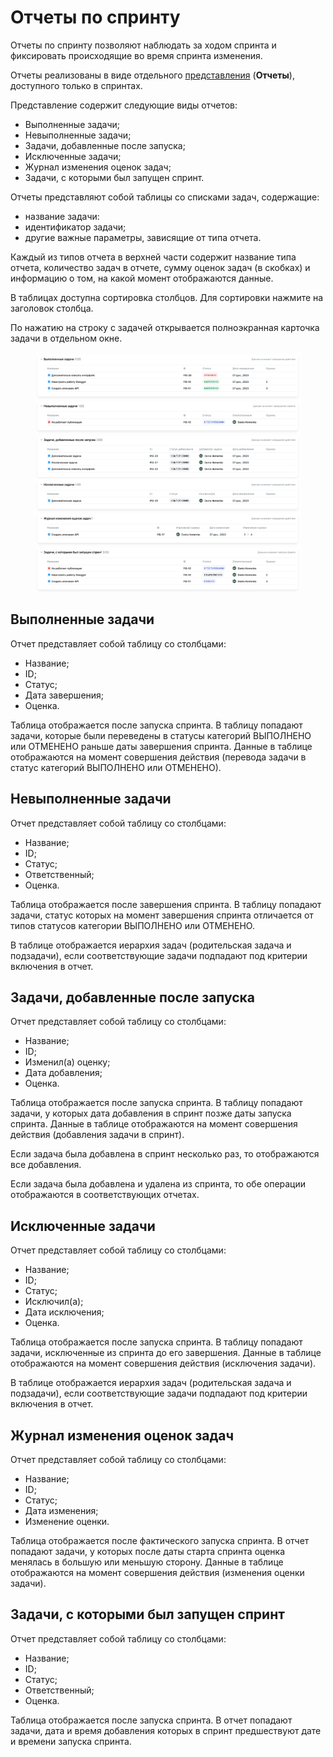 # Отчеты по спринту

Отчеты по спринту позволяют наблюдать за ходом спринта и фиксировать происходящие во время спринта изменения.

Отчеты реализованы в виде отдельного [представления](https://docs.teamstorm.io/rukovodstva/rukovodstvo-polzovatelya-teamstorm/rabota-s-zadachami/predstavlenie-zadach) (**Отчеты**), доступного только в спринтах.

Представление содержит следующие виды отчетов:

* Выполненные задачи;
* Невыполненные задачи;
* Задачи, добавленные после запуска;
* Исключенные задачи;
* Журнал изменения оценок задач;
* Задачи, с которыми был запущен спринт.

Отчеты представляют собой таблицы со списками задач, содержащие:

* название задачи:
* идентификатор задачи;
* другие важные параметры, зависящие от типа отчета.

Каждый из типов отчета в верхней части содержит название типа отчета, количество задач в отчете, сумму оценок задач (в скобках) и информацию о том, на какой момент отображаются данные.

В таблицах доступна сортировка столбцов. Для сортировки нажмите на заголовок столбца.

По нажатию на строку с задачей открывается полноэкранная карточка задачи в отдельном окне.&#x20;

<figure><img src="../../../../../.gitbook/assets/изображение (1) (1) (1) (1).png" alt=""><figcaption></figcaption></figure>

## Выполненные задачи

Отчет представляет собой таблицу со столбцами:

* Название;
* ID;
* Статус;
* Дата завершения;
* Оценка.

Таблица отображается после запуска спринта. В таблицу попадают задачи, которые были переведены в статусы категорий ВЫПОЛНЕНО или ОТМЕНЕНО раньше даты завершения спринта. Данные в таблице отображаются на момент совершения действия (перевода задачи в статус  категорий ВЫПОЛНЕНО или ОТМЕНЕНО).

## Невыполненные задачи

Отчет представляет собой таблицу со столбцами:

* Название;
* ID;
* Статус;
* Ответственный;
* Оценка.

Таблица отображается после завершения спринта. В таблицу попадают задачи, статус которых на момент завершения спринта отличается от типов статусов категории ВЫПОЛНЕНО или ОТМЕНЕНО.

В таблице отображается иерархия задач (родительская задача и подзадачи), если соответствующие задачи подпадают под критерии включения в отчет.

## Задачи, добавленные после запуска

Отчет представляет собой таблицу со столбцами:

* Название;
* ID;
* Изменил(а) оценку;
* Дата добавления;
* Оценка.

Таблица отображается после запуска спринта. В таблицу попадают задачи, у которых дата добавления в спринт позже даты запуска спринта. Данные в таблице отображаются на момент совершения действия (добавления задачи в спринт).&#x20;

Если задача была добавлена в спринт несколько раз, то отображаются все добавления.

Если задача была добавлена и удалена из спринта, то обе операции отображаются в соответствующих отчетах.

## Исключенные задачи

Отчет представляет собой таблицу со столбцами:

* Название;
* ID;
* Статус;
* Исключил(а);
* Дата исключения;
* Оценка.

Таблица отображается после запуска спринта. В таблицу попадают задачи, исключенные из спринта до его завершения. Данные в таблице отображаются на момент совершения действия (исключения задачи).

В таблице отображается иерархия задач (родительская задача и подзадачи), если соответствующие задачи подпадают под критерии включения в отчет.

## Журнал изменения оценок задач

Отчет представляет собой таблицу со столбцами:

* Название;
* ID;
* Статус;
* Дата изменения;
* Изменение оценки.

Таблица отображается после фактического запуска спринта. В отчет попадают задачи, у которых после даты старта спринта оценка менялась в большую или меньшую сторону. Данные в таблице отображаются на момент совершения действия (изменения оценки задачи).

## Задачи, с которыми был запущен спринт

Отчет представляет собой таблицу со столбцами:

* Название;
* ID;
* Статус;
* Ответственный;
* Оценка.&#x20;

Таблица отображается после запуска спринта. В отчет попадают задачи, дата и время добавления которых в спринт предшествуют дате и времени запуска спринта.

